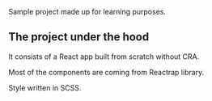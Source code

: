 Sample project made up for learning purposes.

## The project under the hood
It consists of a React app built from scratch without CRA.

Most of the components are coming from Reactrap library.

Style written in SCSS.
